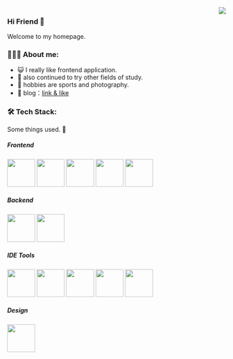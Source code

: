<img align="right" src="https://github-readme-stats.vercel.app/api?username=wangly19&show_icons=false&icon_color=CE1D2D&text_color=718096&bg_color=ffffff&hide_title=false" />

### Hi Friend 👋

Welcome to my homepage.

### 👨🏻‍💻 About me:

- 😺 I really like frontend application.
- 🥸 also continued to try other fields of study.
- 🤗 hobbies are sports and photography.
- 🌱 blog：<a href="https://juejin.cn/user/4248168660735310/posts">link & like </a>

### 🛠 Tech Stack:
Some things used. 🧐

##### Frontend
  
  <div>
<img width="64" height="64" src="https://cdn.jsdelivr.net/gh/devicons/devicon/icons/javascript/javascript-original.svg" />
<img width="64" height="64" src="https://cdn.jsdelivr.net/gh/devicons/devicon/icons/typescript/typescript-original.svg" />
  <img width="64" height="64" src="https://cdn.jsdelivr.net/gh/devicons/devicon/icons/react/react-original.svg" />
<img width="64" height="64" src="https://cdn.jsdelivr.net/gh/devicons/devicon/icons/vuejs/vuejs-original.svg" />
<img width="64" height="64" src="https://cdn.jsdelivr.net/gh/devicons/devicon/icons/nextjs/nextjs-original.svg" />
  </div>
 
  ##### Backend
  
  <div>
    <img width="64" height="64" src="https://cdn.jsdelivr.net/gh/devicons/devicon/icons/nodejs/nodejs-original.svg" />
  
<img width="64" height="64" src="https://cdn.jsdelivr.net/gh/devicons/devicon/icons/mongodb/mongodb-original.svg" />
  </div>
  
  ##### IDE Tools
  <div>
    <img width="64" height="64" src="https://cdn.jsdelivr.net/gh/devicons/devicon/icons/vim/vim-original.svg" />
    <img width="64" height="64" src="https://cdn.jsdelivr.net/gh/devicons/devicon/icons/vscode/vscode-original.svg" />
    <img width="64" height="64" src="https://cdn.jsdelivr.net/gh/devicons/devicon/icons/jetbrains/jetbrains-original.svg" />
    <img width="64" height="64" src="https://cdn.jsdelivr.net/gh/devicons/devicon/icons/atom/atom-original.svg" />
    <img width="64" height="64" src="https://cdn.jsdelivr.net/gh/devicons/devicon/icons/docker/docker-original.svg" />
  </div>
  
  ##### Design
  
  <div>
    <img width="64" height="64" src="https://cdn.jsdelivr.net/gh/devicons/devicon/icons/figma/figma-original.svg" />
  </div>
  
          
